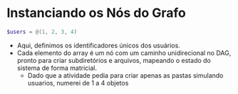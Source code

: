 # Instanciando os Nós do Grafo

```powershell
$users = @(1, 2, 3, 4)
```

* Aqui, definimos os identificadores únicos dos usuários.&#x20;
* Cada elemento do array é um nó com um caminho unidirecional no DAG, pronto para criar subdiretórios e arquivos, mapeando o estado do sistema de forma matricial.
  * Dado que a atividade pedia para criar apenas as pastas simulando usuarios, numerei de 1 a 4 objetos

